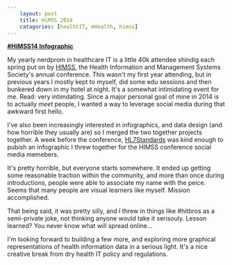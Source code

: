 ```yaml
---
    layout: post
    title: HiMSS 2014
    catagories: [healhtIT, mHealth, himss]
---
```




**[#HiMSS14 Infographic][2]**

My yearly nerdprom in healthcare IT is a little 40k attendee shindig each spring put on by [HIMSS][1], the Health Information and Management Systems Society's annual conference. This wasn't my first year attending, but in previous years I mostly kept to myself, did some edu sessions and then bunkered down in my hotel at night.  It's a somewhat intimidating event for me.  Read:  very intimdating. Since a major personal goal of mine in 2014 is to actually _meet_ people, I wanted a way to leverage social media during that awkward first hello. 

I've also been increasingly interested in infographics, and data design (and how horrible they usually are) so I merged the two together projects together.  A week before the conference, [HL7Standards][2] was kind enough to pubish an infographic I threw together for the HIMSS conference social media memebers. 

It's pretty horrible, but everyone starts somewhere.  It ended up getting some reasonable traction within the community, and more than once during introductions, people were able to associate my name with the peice.  Seems that many people are visual learners like myself. Mission accomplished.

That being said, it was pretty silly, and I threw in things like #hitbros as a semi-private joke, not thinking anyone would take it serisouly.  Lesson learned?  You never know what will spread online...

I'm looking forward to building a few more, and exploring more graphical representations of health information data in a serious light.  It's a nice creative break from dry health IT policy and regulations. 



[1]: http://www.himssconference.org/
[2]: http://www.hl7standards.com/blog/2014/02/19/infographic-social-media-in-health-technology/
